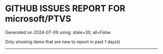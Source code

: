 
# GITHUB ISSUES REPORT FOR microsoft/PTVS


Generated on 2024-07-09 using: stale=30, all=False


Only showing items that are new to report in past 1 day(s)


---
